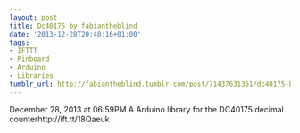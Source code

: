```yaml
---
layout: post
title: Dc40175 by fabiantheblind
date: '2013-12-28T20:40:16+01:00'
tags:
- IFTTT
- Pinboard
- Arduino
- Libraries
tumblr_url: http://fabiantheblind.tumblr.com/post/71437631351/dc40175-by-fabiantheblind
---
```

December 28, 2013 at 06:59PM
A Arduino library for the DC40175 decimal counterhttp://ift.tt/18Qaeuk
